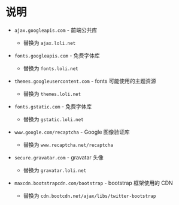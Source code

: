 # 说明

- `ajax.googleapis.com` - 前端公共库
  * 替换为 `ajax.loli.net`

- `fonts.googleapis.com` - 免费字体库
  * 替换为 `fonts.loli.net`

- `themes.googleusercontent.com` - fonts 可能使用的主题资源
  * 替换为 `themes.loli.net`

- `fonts.gstatic.com` - 免费字体库
  * 替换为 `gstatic.loli.net`

- `www.google.com/recaptcha` - Google 图像验证库
  * 替换为 `www.recaptcha.net/recaptcha`

- `secure.gravatar.com` - gravatar 头像
  * 替换为 `gravatar.loli.net`

- `maxcdn.bootstrapcdn.com/bootstrap` - bootstrap 框架使用的 CDN
  * 替换为 `cdn.bootcdn.net/ajax/libs/twitter-bootstrap`